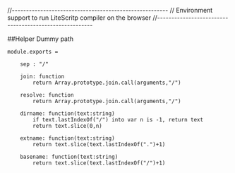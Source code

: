 //-------------------------------------------------------
// Environment support to run LiteScritp compiler on the browser
//-------------------------------------------------------

##Helper Dummy path 

    module.exports =
            
        sep : "/"

        join: function 
            return Array.prototype.join.call(arguments,"/")

        resolve: function 
            return Array.prototype.join.call(arguments,"/")

        dirname: function(text:string)
            if text.lastIndexOf("/") into var n is -1, return text
            return text.slice(0,n)

        extname: function(text:string)
            return text.slice(text.lastIndexOf(".")+1)

        basename: function(text:string)
            return text.slice(text.lastIndexOf("/")+1)

